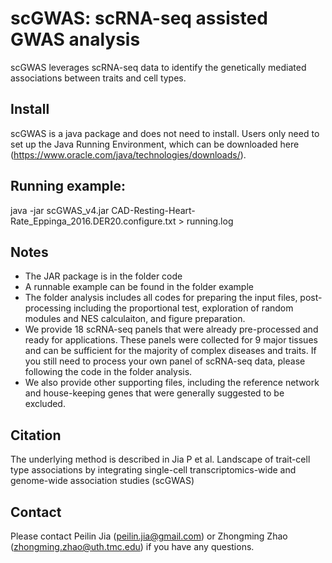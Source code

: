 # scGWAS: scRNA-seq assisted GWAS analysis

scGWAS leverages scRNA-seq data to identify the genetically mediated associations between traits and cell types. 

## Install

scGWAS is a java package and does not need to install. Users only need to set up the Java Running Environment, which can be downloaded here (https://www.oracle.com/java/technologies/downloads/).

## Running example:

java -jar scGWAS_v4.jar CAD-Resting-Heart-Rate_Eppinga_2016.DER20.configure.txt > running.log

## Notes

- The JAR package is in the folder code
- A runnable example can be found in the folder example
- The folder analysis includes all codes for preparing the input files, post-processing including the proportional test, exploration of random modules and NES calculaiton, and figure preparation.
- We provide 18 scRNA-seq panels that were already pre-processed and ready for applications. These panels were collected for 9 major tissues and can be sufficient for the majority of complex diseases and traits. If you still need to process your own panel of scRNA-seq data, please following the code in the folder analysis.
- We also provide other supporting files, including the reference network and house-keeping genes that were generally suggested to be excluded.

## Citation

The underlying method is described in Jia P et al. Landscape of trait-cell type associations by integrating single-cell transcriptomics-wide and genome-wide association studies (scGWAS)

## Contact

Please contact Peilin Jia (peilin.jia@gmail.com) or Zhongming Zhao (zhongming.zhao@uth.tmc.edu) if you have any questions.
